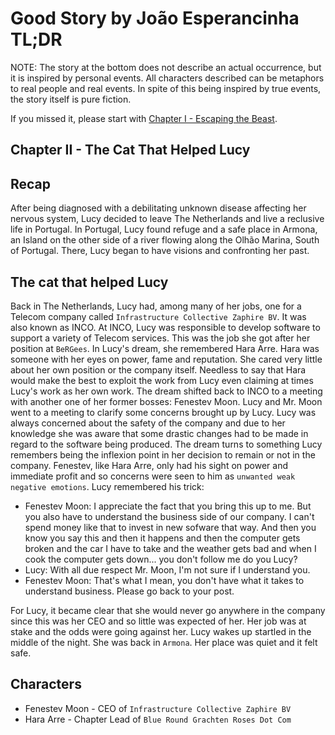 # Good Story by João Esperancinha TL;DR

NOTE: The story at the bottom does not describe an actual occurrence, but it is inspired by personal events. All characters described can be metaphors to real people and real events. In spite of this being inspired by true events, the story itself is pure fiction.

If you missed it, please start with [Chapter I - Escaping the Beast](https://github.com/jesperancinha/good-story/blob/main/docs/good.story/GoodStory.md).

## Chapter II - The Cat That Helped Lucy

## Recap

After being diagnosed with a debilitating unknown disease affecting her nervous system, Lucy decided to leave The Netherlands and live a reclusive life in Portugal.
In Portugal, Lucy found refuge and a safe place in Armona, an Island on the other side of a river flowing along the Olhão Marina, South of Portugal. There, Lucy began to have visions and confronting her past.

## The cat that helped Lucy

Back in The Netherlands, Lucy had, among many of her jobs, one for a Telecom company called `Infrastructure Collective Zaphire BV`. It was also known as INCO. At INCO, Lucy was responsible to develop software to support a variety of Telecom services.
This was the job she got after her position at `BeRGees`. In Lucy's dream, she remembered Hara Arre. Hara was someone with her eyes on power, fame and reputation. She cared very little about her own position or the company itself. Needless to say that Hara would make the best to exploit the work from Lucy even claiming at times Lucy's work as her own work. The dream shifted back to INCO to a meeting with another one of her former bosses: Fenestev Moon.
Lucy and Mr. Moon went to a meeting to clarify some concerns brought up by Lucy. Lucy was always concerned about the safety of the company and due to her knowledge she was aware that some drastic changes had to be made in regard to the software being produced. The dream turns to something Lucy remembers being the inflexion point in her decision to remain or not in the company.
Fenestev, like Hara Arre, only had his sight on power and immediate profit and so concerns were seen to him as `unwanted weak negative emotions`. Lucy remembered his trick:

- Fenestev Moon: I appreciate the fact that you bring this up to me. But you also have to understand the business side of our company. I can't spend money like that to invest in new sofware that way. And then you know you say this and then it happens and then the computer gets broken and the car I have to take and the weather gets bad and when I cook the computer gets down... you don't follow me do you Lucy?
- Lucy: With all due respect Mr. Moon, I'm not sure if I understand you.
- Fenestev Moon: That's what I mean, you don't have what it takes to understand business. Please go back to your post.

For Lucy, it became clear that she would never go anywhere in the company since this was her CEO and so little was expected of her. Her job was at stake and the odds were going against her.
Lucy wakes up startled in the middle of the night. She was back in `Armona`. Her place was quiet and it felt safe.

## Characters

- Fenestev Moon - CEO of `Infrastructure Collective Zaphire BV`
- Hara Arre - Chapter Lead of `Blue Round Grachten Roses Dot Com`
